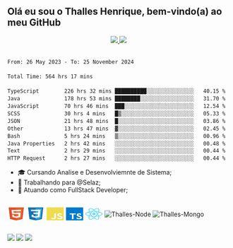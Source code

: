 ## Olá eu sou o Thalles Henrique, bem-vindo(a) ao meu GitHub

<div align="center">
  <a href="https://github.com/Thalles-HsA">
  <img height="180em" src="https://github-readme-stats.vercel.app/api?username=Thalles-HsA&show_icons=true&theme=radical&include_all_commits=true&count_private=true"/>
  <img height="180em" src="https://github-readme-stats.vercel.app/api/top-langs/?username=Thalles-HsA&exclude_repo=github-readme-stats,Pong,Freeway-JS&langs_count=5&theme=radical"/>
</div><br>
  
  <!--START_SECTION:waka-->

```txt
From: 26 May 2023 - To: 25 November 2024

Total Time: 564 hrs 17 mins

TypeScript        226 hrs 32 mins ██████████░░░░░░░░░░░░░░░   40.15 %
Java              178 hrs 53 mins ████████░░░░░░░░░░░░░░░░░   31.70 %
JavaScript        70 hrs 46 mins  ███░░░░░░░░░░░░░░░░░░░░░░   12.54 %
SCSS              30 hrs 4 mins   █▒░░░░░░░░░░░░░░░░░░░░░░░   05.33 %
JSON              21 hrs 48 mins  █░░░░░░░░░░░░░░░░░░░░░░░░   03.86 %
Other             13 hrs 47 mins  ▓░░░░░░░░░░░░░░░░░░░░░░░░   02.45 %
Bash              5 hrs 24 mins   ▒░░░░░░░░░░░░░░░░░░░░░░░░   00.96 %
Java Properties   2 hrs 42 mins   ░░░░░░░░░░░░░░░░░░░░░░░░░   00.48 %
Text              2 hrs 29 mins   ░░░░░░░░░░░░░░░░░░░░░░░░░   00.44 %
HTTP Request      2 hrs 27 mins   ░░░░░░░░░░░░░░░░░░░░░░░░░   00.44 %
```

<!--END_SECTION:waka-->

  - 🎓 Cursando Analise e Desenvolviemnte de Sistema;
  - 🌱 Trabalhando para @Selaz;
  - 🎯 Atuando como FullStack Developer;
 
<div style="display: inline_block"><br>
  <img align="center" alt="Thalles-HTML" height="30" width="40" src="https://raw.githubusercontent.com/devicons/devicon/master/icons/html5/html5-original.svg">
  <img align="center" alt="Thalles-CSS" height="30" width="40" src="https://raw.githubusercontent.com/devicons/devicon/master/icons/css3/css3-original.svg">
  <img align="center" alt="Thalles-Js" height="30" width="40" src="https://raw.githubusercontent.com/devicons/devicon/master/icons/javascript/javascript-plain.svg">
  <img align="center" alt="Thalles-Ts" height="30" width="40" src="https://raw.githubusercontent.com/devicons/devicon/master/icons/typescript/typescript-plain.svg">
  <img align="center" alt="Thalles-React" height="30" width="40" src="https://raw.githubusercontent.com/devicons/devicon/master/icons/react/react-original.svg">
  <img align="center" alt="Thalles-Node" height="30" width="40" src="https://cdn.jsdelivr.net/gh/devicons/devicon/icons/nodejs/nodejs-original.svg" />
  <img align="center" alt="Thalles-Mongo" height="30" width="40" src="https://cdn.jsdelivr.net/gh/devicons/devicon/icons/mongodb/mongodb-original.svg" />
  
</div>

 ##
  
<div>
  <a href="https://www.linkedin.com/in/thalles-hsa" target="_blank"><img src="https://img.shields.io/badge/-LinkedIn-%230077B5?style=for-the-badge&logo=linkedin&logoColor=white" target="_blank"></a> 
  <a href="https://instagram.com/thalleshsa" target="_blank"><img src="https://img.shields.io/badge/-Instagram-%23E4405F?style=for-the-badge&logo=instagram&logoColor=white" target="_blank"></a>
  <a href = "mailto:thsa.henrique@gmail.com"><img src="https://img.shields.io/badge/-Gmail-%23333?style=for-the-badge&logo=gmail&logoColor=white" target="_blank"></a>
   
</div>
